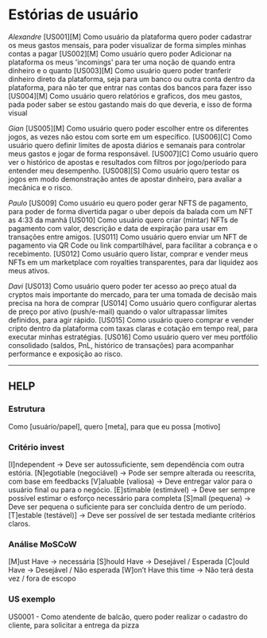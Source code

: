 # Estórias de usuário

_Alexandre_
[US001][M]
Como usuário da plataforma quero poder cadastrar os meus gastos mensais, para poder visualizar de forma simples minhas contas a pagar
[US002][M]
Como usuário quero poder Adicionar na plataforma os meus 'incomings' para ter uma noção de quando entra dinheiro e o quanto
[US003][M]
Como usuário quero poder tranferir dinheiro direto da plataforma, seja para um banco ou outra conta dentro da plataforma, para não ter que entrar nas contas dos bancos para fazer isso
[US004][M]
Como usuário quero relatórios e graficos, dos meu gastos, pada poder saber se estou gastando mais do que deveria, e isso de forma visual

_Gian_
[US005][M]
Como usuário quero poder escolher entre os diferentes jogos, as vezes não estou com sorte em um específico.
[US006][C]
Como usuário quero definir limites de aposta diários e semanais para controlar meus gastos e jogar de forma responsável.
[US007][C]
Como usuário quero ver o histórico de apostas e resultados com filtros por jogo/período para entender meu desempenho.
[US008][S]
Como usuário quero testar os jogos em modo demonstração antes de apostar dinheiro, para avaliar a mecânica e o risco.

_Paulo_
[US009]
Como usuário eu quero poder gerar NFTS de pagamento, para poder de forma divertida pagar o uber depois da balada com um NFT as 4:33 da manhã
[US010]
Como usuário quero criar (mintar) NFTs de pagamento com valor, descrição e data de expiração para usar em transações entre amigos.
[US011]
Como usuário quero enviar um NFT de pagamento via QR Code ou link compartilhável, para facilitar a cobrança e o recebimento.
[US012]
Como usuário quero listar, comprar e vender meus NFTs em um marketplace com royalties transparentes, para dar liquidez aos meus ativos.

_Davi_
[US013]
Como usuário quero poder ter acesso ao preço atual da cryptos mais importante do mercado, para ter uma tomada de decisão mais precisa na hora de comprar
[US014]
Como usuário quero configurar alertas de preço por ativo (push/e-mail) quando o valor ultrapassar limites definidos, para agir rápido.
[US015]
Como usuário quero comprar e vender cripto dentro da plataforma com taxas claras e cotação em tempo real, para executar minhas estratégias.
[US016]
Como usuário quero ver meu portfólio consolidado (saldos, PnL, histórico de transações) para acompanhar performance e exposição ao risco.

---

## HELP

### Estrutura

Como [usuário/papel], quero [meta], para que eu possa [motivo]

### Critério invest

[I]ndependent -> Deve ser autossuficiente, sem dependência com outra estória.
[N]egotiable (negociável) -> Pode ser sempre alterada ou reescrita, com base em feedbacks
[V]aluable (valiosa) -> Deve entregar valor para o usuário final ou para o negócio.
[E]stimable (estimável) -> Deve ser sempre possível estimar o esforço necessário para completa
[S]mall (pequena) -> Deve ser pequena o suficiente para ser concluída dentro de um período.
[T]estable (testável)] -> Deve ser possível de ser testada mediante critérios claros.

### Análise MoSCoW

[M]ust Have -> necessária
[S]hould Have -> Desejável / Esperada
[C]ould Have -> Desejável / Não esperada
[W]on’t Have this time -> Não terá desta vez / fora de escopo

### US exemplo

US0001 - Como atendente de balcão, quero poder realizar o cadastro do cliente, para solicitar a entrega da pizza
